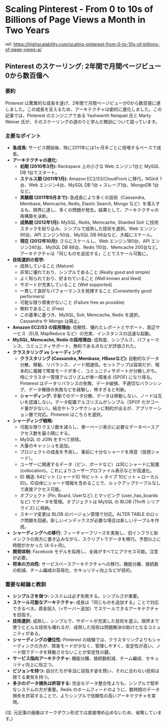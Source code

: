 # Scaling Pinterest - From 0 to 10s of Billions of Page Views a Month in Two Years

ref: <https://highscalability.com/scaling-pinterest-from-0-to-10s-of-billions-of-page-views-a/>

## Pinterest のスケーリング: 2年間で月間ページビュー0から数百億へ

### 要約

Pinterest は驚異的な成長を遂げ、2年間で月間ページビューが0から数百億に達しました。この成長を支えるため、アーキテクチャは劇的に進化しました。この記事では、Pinterest のエンジニアである Yashwanth Nelapati 氏と Marty Weiner 氏が、そのスケーリングの道のりと学んだ教訓について語っています。

### 主要なポイント

* **急成長:** サービス開始後、特に2011年には1ヶ月半ごとに倍増するペースで成長。
* **アーキテクチャの進化:**
  * **初期 (2010年3月):** Rackspace 上の小さな Web エンジン1台と MySQL DB 1台でスタート。
  * **ステルス期 (2011年1月):** Amazon EC2/S3/CloudFront に移行。NGinX 1台、Web エンジン4台、MySQL DB 1台 + スレーブ1台、MongoDB 1台など。
  * **実験期 (2011年9月まで):** 急成長により多くの技術（Cassandra, Membase, Memcache, Redis, Elastic Search, Mongo など）を導入するも、限界に達し、多くの問題が発生。結果として、アーキテクチャの再構築を決断。
  * **成熟期 (2012年1月):** MySQL, Redis, Memcache, Sharded Solr に技術スタックを絞り込み、シンプルで成熟した技術を選択。Web エンジン90台、API エンジン50台、MySQL DB 66台など、大幅にスケール。
  * **現在 (2012年10月):** さらにスケールし、Web エンジン180台、API エンジン240台、MySQL DB 88台、Redis 110台、Memcache 200台など。アーキテクチャは「同じものを追加する」ことでスケール可能に。
* **技術選択の哲学:**
  * 成熟していること (Mature)
  * 非常に優れており、シンプルであること (Really good and simple)
  * よく知られており、好まれていること (Well known and liked)
  * サポートが充実していること (Well supported)
  * 一貫して良好なパフォーマンスを発揮すること (Consistently good performers)
  * 可能な限り障害がないこと (Failure free as possible)
  * 無料であること (Free)
  * この基準に基づき、MySQL, Solr, Memcache, Redis を選択。Cassandra や Mongo は廃止。
* **Amazon EC2/S3 の採用理由:** 信頼性、優れたレポートとサポート、周辺サービス（ELB, MapReduce など）の充実、インスタンスの迅速な起動。
* **MySQL, Memcache, Redis の採用理由:** 成熟度、シンプルさ、パフォーマンス、コミュニティサポート、無料である点などが評価された。
* **クラスタリング vs シャーディング:**
  * **クラスタリング (Cassandra, Membase, HBaseなど):** 自動的なデータ分散、移動、リバランス、ノード間通信。セットアップは容易だが、根本的に複雑で障害モードが多く、コミュニティサポートが分散しがち。特にクラスター管理アルゴリズムが単一障害点 (SPOF) になり得る。Pinterest はデータリバランスの失敗、データ破損、不適切なバランシング、データ権限の失敗などを経験し、怖すぎると判断。
  * **シャーディング:** 手動でのデータ分散、データは移動しない、ノードは互いを認識しない。データ配置アルゴリズムがシンプル（SPOF だがコード量が少ない）。結合やトランザクションに制約が出るが、アプリケーション層で対応。Pinterest はこちらを選択。
* **シャーディング戦略:**
  * 可能な限りクエリ数を減らし、単一ページ表示に必要なデータベースアクセス数を最小限にする。
  * MySQL の JOIN をすべて排除。
  * 大量のキャッシュを追加。
  * プロジェクトの成長を予測し、事前に十分なシャードを用意（仮想シャード）。
  * ユーザーに関連するデータ（ピン、ボードなど）は同じシャードに配置 (collocation)。これによりユーザープロファイル表示などが高速化。
  * ID 構造: 64ビット (シャードID 16ビット + タイプ 10ビット + ローカルID)。ID自体にシャード情報を含めることで、ルックアップテーブルなしで直接アクセス可能。
  * オブジェクト (Pin, Board, Userなど) とマッピング (user\_has\_boards など) でデータを管理。オブジェクトは MySQL の BLOB (Thrift シリアライズ) に格納。
  * スキーマ変更は BLOB のバージョン管理で対応。ALTER TABLE のロック問題を回避。新しいインデックスが必要な場合は新しいテーブルを作成。
* **シャーディングへの移行:** フィーチャーフリーズを実施し、旧インフラと新インフラの両方に書き込みながら、スクリプトでデータを移行。予想以上に時間がかかった (4-5ヶ月)。
* **開発体制:** Facebook モデルを採用し、全員がすべてにアクセス可能。注意が必要。
* **将来の方向性:** サービスベースアーキテクチャへの移行。機能分離、接続数の削減、チーム編成の容易化、セキュリティ向上などが目的。

### 重要な結論と教訓

* **シンプルさを保つ:** システムは必ず失敗する。シンプルさが重要。
* **スケール可能なアーキテクチャ:** 成長は「同じものを追加する」ことで対応できるべき。資金投入（=サーバー追加）でスケールできるアーキテクチャを目指す。
* **技術選択:** 成熟し、シンプルで、サポートが充実した技術を選ぶ。限界まで使うとどんな技術も壊れるが、成熟した技術は問題解決の助けとなるコミュニティがある。
* **シャーディングの優位性:** Pinterest の経験では、クラスタリングよりもシャーディングの方が、障害モードが少なく、管理しやすく、安定性が高い。ノード間でデータを移動させないことが安定性の鍵。
* **サービス指向アーキテクチャ:** 機能分離、接続数削減、チーム編成、セキュリティ向上に役立つ。
* **ビジョンを持つ:** 自分たちが本当に目指す姿を問い、それに合わない技術は捨てる勇気を持つ。
* **多少のデータ損失は許容する:** 完全なデータ整合性よりも、シンプルで堅牢なシステムの方が重要。Redis のホームフィードのように、数時間のデータ損失を許容することで、よりシンプルで信頼性の高いアーキテクチャを実現。

(注: 元記事の画像はマークダウン形式では直接埋め込めないため、省略しています。)
